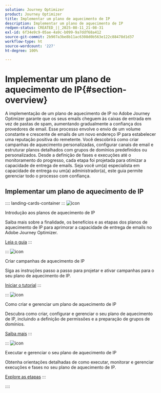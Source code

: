 ```yaml
---
solution: Journey Optimizer
product: Journey Optimizer
title: Implementar um plano de aquecimento de IP
description: Implementar um plano de aquecimento de IP
redpen-status: CREATED_||_2025-08-11_21-08-31
exl-id: 6f34e9c9-05ae-4a9c-b099-9a7ddf68a412
source-git-commit: 2b907a3be8b11ac6308d0b563e122c88478d1d37
workflow-type: ht
source-wordcount: '227'
ht-degree: 100%

---
```


# Implementar um plano de aquecimento de IP{#section-overview}

A implementação de um plano de aquecimento de IP no Adobe Journey Optimizer garante que os seus emails cheguem às caixas de entrada em vez de pastas de spam, aumentando gradualmente a confiança dos provedores de email. Esse processo envolve o envio de um volume constante e crescente de emails de um novo endereço IP para estabelecer uma reputação positiva do remetente. Você descobrirá como criar campanhas de aquecimento personalizadas, configurar canais de email e estruturar planos detalhados com grupos de domínios predefinidos ou personalizados. Desde a definição de fases e execuções até o monitoramento do progresso, cada etapa foi projetada para otimizar a capacidade de entrega de emails. Seja você um(a) especialista em capacidade de entrega ou um(a) administrador(a), este guia permite gerenciar todo o processo com confiança.

## Implementar um plano de aquecimento de IP

:::: landing-cards-container
:::
![icon](https://cdn.experienceleague.adobe.com/icons/book.svg)

Introdução aos planos de aquecimento de IP

Saiba mais sobre a finalidade, os benefícios e as etapas dos planos de aquecimento de IP para aprimorar a capacidade de entrega de emails no Adobe Journey Optimizer.

[Leia o guia](../using/configuration/ip-warmup-gs.md)
:::

:::
![icon](https://cdn.experienceleague.adobe.com/icons/circle-play.svg)

Criar campanhas de aquecimento de IP

Siga as instruções passo a passo para projetar e ativar campanhas para o seu plano de aquecimento de IP.

[Iniciar o tutorial](../using/configuration/ip-warmup-campaign.md)
:::

:::
![icon](https://cdn.experienceleague.adobe.com/icons/gear.svg)

Como criar e gerenciar um plano de aquecimento de IP

Descubra como criar, configurar e gerenciar o seu plano de aquecimento de IP, incluindo a definição de permissões e a preparação de grupos de domínios.

[Saiba mais](../using/configuration/ip-warmup-plan.md)
:::

:::
![icon](https://cdn.experienceleague.adobe.com/icons/list-check.svg)

Executar e gerenciar o seu plano de aquecimento de IP

Obtenha orientações detalhadas de como executar, monitorar e gerenciar execuções e fases no seu plano de aquecimento de IP.

[Explore as etapas](../using/configuration/ip-warmup-execution.md)
:::

::::
